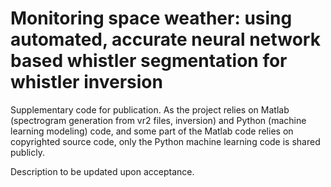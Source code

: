 # Monitoring space weather: using automated, accurate neural network based whistler segmentation for whistler inversion

Supplementary code for publication. As the project relies on Matlab (spectrogram generation from vr2 files, inversion) and Python (machine learning modeling) code, and some part of the Matlab code relies on copyrighted source code, only the Python machine learning code is shared publicly.

Description to be updated upon acceptance.
